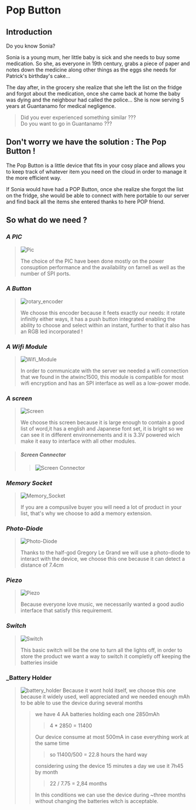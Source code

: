 # Pop Button

## Introduction
Do you know Sonia?

Sonia is a young mum, her little baby is sick and she needs to buy some medication.
So she, as everyone in 19th century, grabs a piece of paper and notes down the medicine along other things as the eggs she needs for Patrick's birthday's cake...

The day after, in the grocery she realize that she left the list on the fridge and forgot about the medication, once she came back at home the baby was dying and the neighbour had called the police... She is now serving 5 years at Guantanamo for medical negligence.

>Did you ever experienced something similar ???  
>Do you want to go in Guantanamo ???

## Don't worry we have the solution : The Pop Button !

The Pop Button is a little device that fits in your cosy place and allows you to keep track of whatever item you need on the cloud in order to manage it the more efficient way.

If Sonia would have had a POP Button, once she realize she forgot the list on the fridge, she would be able to connect with here portable to our server and find back all the items she entered thanks to here POP friend.


## So what do we need ?

### _A PIC_
>![Pic](images/PIC32MX174F256B.png )
>
>The choice of the PIC have been done mostly on the power consuption performance and the availability on farnell as well as the number of SPI ports.

### _A Button_
>![rotary_encoder](images/rotary_encoder.jpg)
>
>We choose this encoder because it feets exactly our needs: it rotate infinitly either ways, it has a push button integrated enabling the ability to choose and select within an instant, further to that it also has an RGB led incorporated !

### _A Wifi Module_
>![Wifi_Module](images/atwinc1500.jpg)
>
>In order to communicate with the server we needed a wifi connection that we found in the atwinc1500, this module is compatible for most wifi encryption and has an SPI interface as well as a low-power mode.

### _A screen_

>![Screen](images/screen.jpg)
>
>We choose this screen because it is large enough to contain a good list of word,it has a english and Japanese font set, it is bright so we can see it in different environnements and it is 3.3V powered wich make it easy to interface with all other modules.

>#### _Screen Connector_
>>![Screen Connector](images/screen_connector.jpg)
>>

### _Memory Socket_
>![Memory_Socket](images/memory_socket.jpg)
>
>If you are a compusilve buyer you will need a lot of product in your list, that's why we choose to add a memory extension.

### _Photo-Diode_
>![Photo-Diode](images/photo-diode.jpg)
>
>Thanks to the half-god Gregory Le Grand we will use a photo-diode to interact with the device, we choose this one because it can detect a distance of 7.4cm

### _Piezo_
>![Piezo](images/piezo.jpg)
>
>Because everyone love music, we necessarily wanted a good audio interface that satisfy this requirement.

### _Switch_
>![Switch](images/switch.jpg)
>
>This basic switch will be the one to turn all the lights off, in order to store the product we want a way to switch it completly off keeping the batteries inside

### _Battery Holder
>![battery_holder](images/battery_holder.jpg)
>Because it wont hold itself, we choose this one because it widely used, well appreciated and we needed enough mAh to be able to use the device during several months
>> we have 4 AA batteries holding each one 2850mAh
>>>4 * 2850 = 11400
>>
>>Our device consume at most 500mA in case everything work at the same time  
>>>so 11400/500 = 22.8 hours the hard way  
>>
>>considering using the device 15 minutes a day we use it 7h45 by month
>>
>>> 22 / 7.75 = 2,84 months
>>
>>In this conditions we can use the device during ~three months without changing the batteries witch is acceptable.

